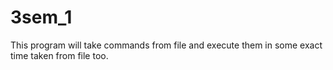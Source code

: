 # 3sem_1
This program will take commands from file and execute them in some exact time taken from file too.
